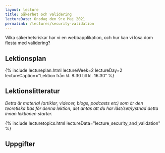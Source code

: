 ```yaml
---
layout: lecture
title: Säkerhet och validering
lectureDate: Onsdag den 9:e Maj 2021
permalink: /lectures/security-validation
---
```


Vilka säkerhetsriskar har vi en webbapplikation, och hur kan vi lösa dom flesta med validering?

## Lektionsplan

{% include lectureplan.html lectureWeek=2 lectureDay=2 lectureCaption="Lektion från kl. 8:30 till kl. 16:30" %}

## Lektionslitteratur
*Detta är material (artiklar, videoer, blogs, podcasts etc) som är den teoretiska bas för denna lektion, det antas att du har läst/set/lystnad detta innan lektionen starter.*

{% include lecturetopics.html lectureData="lecture_security_and_validation" %}

## Uppgifter
